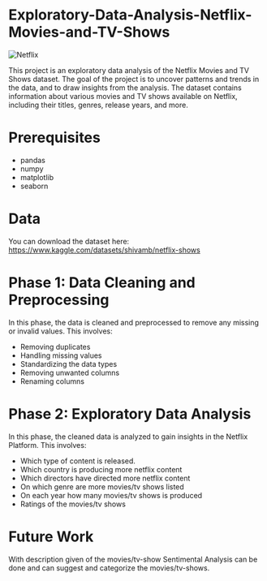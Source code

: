 # Exploratory-Data-Analysis-Netflix-Movies-and-TV-Shows
![Netflix](https://github.com/LokeshReddy-18/Exploratory-Data-Analysis-Netflix-Movies-and-TV-Shows/blob/main/images/dataset-cover.jpg)

This project is an exploratory data analysis of the Netflix Movies and TV Shows dataset. The goal of the project is to uncover patterns and trends in the data, and to draw insights from the analysis. The dataset contains information about various movies and TV shows available on Netflix, including their titles, genres, release years, and more.

# Prerequisites

* pandas
* numpy
* matplotlib
* seaborn

# Data

You can download the dataset here: https://www.kaggle.com/datasets/shivamb/netflix-shows

# Phase 1: Data Cleaning and Preprocessing

In this phase, the data is cleaned and preprocessed to remove any missing or invalid values. This involves:

* Removing duplicates
* Handling missing values
* Standardizing the data types
* Removing unwanted columns
* Renaming columns

# Phase 2: Exploratory Data Analysis

In this phase, the cleaned data is analyzed to gain insights in the Netflix Platform. This involves:

* Which type of content is released.
* Which country is producing more netflix content
* Which directors have directed more netflix content
* On which genre are more movies/tv shows listed
* On each year how many movies/tv shows is produced
* Ratings of the movies/tv shows


# Future Work

With description given of the movies/tv-show Sentimental Analysis can be done and can suggest and categorize the movies/tv-shows.
